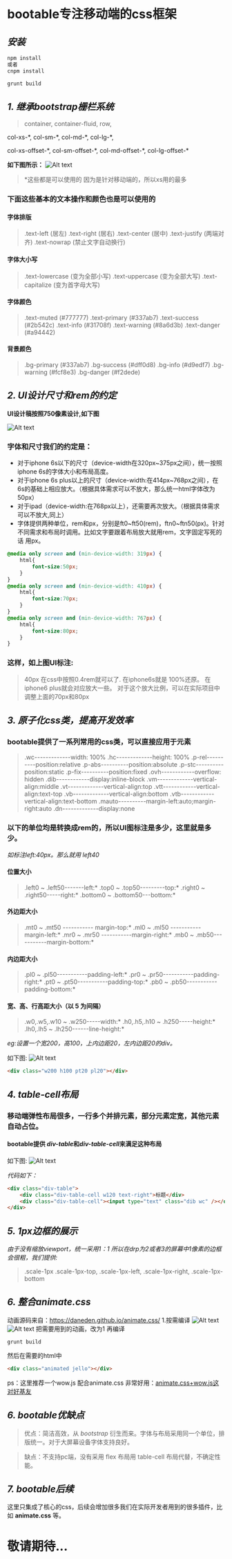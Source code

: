 # bootable专注移动端的css框架
## ***安装***
```javascript
npm install
或者
cnpm install

grunt build
```

## ***1. 继承bootstrap栅栏系统***

>container, container-fluid, row,

col-xs-\*, col-sm-\*, col-md-\*, col-lg-\*,

col-xs-offset-\*, col-sm-offset-\*, col-md-offset-\*, col-lg-offset-\*

**如下图所示：**
![Alt text](dist/img/table-img.png)


> *这些都是可以使用的
> 因为是针对移动端的，所以xs用的最多

### **下面这些基本的文本操作和颜色也是可以使用的**

#### 字体排版
>.text-left (居左)
>.text-right (居右)
>.text-center (居中)
>.text-justify (两端对齐)
>.text-nowrap (禁止文字自动换行)

#### 字体大小写
>.text-lowercase (变为全部小写)
>.text-uppercase (变为全部大写)
>.text-capitalize (变为首字母大写)

#### 字体颜色
>.text-muted (#777777)
>.text-primary (#337ab7)
>.text-success (#2b542c)
>.text-info (#31708f)
>.text-warning  (#8a6d3b)
>.text-danger  (#a94442)

#### 背景颜色
>.bg-primary (#337ab7)
>.bg-success (#dff0d8)
>.bg-info (#d9edf7)
>.bg-warning (#fcf8e3)
>.bg-danger (#f2dede)

## ***2. UI设计尺寸和rem的约定***

**UI设计稿按照750像素设计,如下图**

![Alt text](dist/img/pxtorem.png)

### 字体和尺寸我们的约定是：
- 对于iphone 6s以下的尺寸（device-width在320px~375px之间），统一按照iphone 6s的字体大小和布局高度。
- 对于iphone 6s plus以上的尺寸（device-width:在414px~768px之间），在6s的基础上相应放大。（根据具体需求可以不放大，那么统一html字体改为50px）
- 对于ipad（device-width:在768px以上），还需要再次放大。（根据具体需求可以不放大,同上）
- 字体提供两种单位，rem和px，分别是ft0~ft50(rem)，ftn0~ftn50(px)。针对不同需求和布局时调用。比如文字要跟着布局放大就用rem，文字固定写死的话 用px。

```css
@media only screen and (min-device-width: 319px) {
    html{
        font-size:50px;
    }
}
@media only screen and (min-device-width: 410px) {
    html{
        font-size:70px;
    }
}
@media only screen and (min-device-width: 767px) {
    html{
        font-size:80px;
    }
}
```
### 这样，如上图UI标注:
>40px  在css中按照0.4rem就可以了.
>在iphone6s就是 100%还原。
>在iphone6 plus就会对应放大一些。
>对于这个放大比例，可以在实际项目中调整上面的70px和80px

## ***3. 原子化css类，提高开发效率***
### bootable提供了一系列常用的css类，可以直接应用于元素
>.wc-------------width: 100%
>.hc-------------height: 100%
>.p-rel----------position:relative
>.p-abs----------position:absolute
>.p-stc----------position:static
>.p-fix----------position:fixed
>.ovh------------overflow: hidden
>.dib------------display:inline-block
>.vm-------------vertical-align:middle
>.vt-------------vertical-align:top
>.vtt------------vertical-align:text-top
>.vb-------------vertical-align:bottom
>.vtb------------vertical-align:text-bottom
>.mauto----------margin-left:auto;margin-right:auto
>.dn-------------display:none

### 以下的单位均是转换成rem的，所以UI图标注是多少，这里就是多少。
*如标注left:40px。那么就用 left40*

#### 位置大小
>.left0 ~ .left50-------left:*
>.top0 ~ .top50---------top:*
>.right0 ~ .right50-----right:*
>.bottom0 ~ .bottom50---bottom:*

#### 外边距大小
>.mt0 ~ .mt50 ----------- margin-top:*
>.ml0 ~ .ml50 ----------- margin-left:*
>.mr0 ~ .mr50 -----------margin-right:*
>.mb0 ~ .mb50-----------margin-bottom:*
#### 内边距大小
>.pl0 ~ .pl50-----------padding-left:*
>.pr0 ~ .pr50-----------padding-right:*
>.pt0 ~ .pt50-----------padding-top:*
>.pb0 ~ .pb50-----------padding-bottom:*
#### 宽、高、行高距大小（以 5 为间隔）
>.w0,.w5,.w10 ~ .w250-----width:*
>.h0,.h5,.h10 ~ .h250-----height:*
>.lh0,.lh5 ~ .lh250------line-height:*

*eg:设置一个宽200，高100，上内边距20，左内边距20的div。*

如下图:
![Alt text](dist/img/div-class.png)

```html
<div class="w200 h100 pt20 pl20"></div>
```

## ***4. table-cell布局***
### 移动端弹性布局很多，一行多个并排元素，部分元素定宽，其他元素自动占位。

#### **bootable提供 *div-table*和*div-table-cell*来满足这种布局**
如下图:
![Alt text](dist/img/input.png)

*代码如下：*
```html
<div class="div-table">
    <div class="div-table-cell w120 text-right">标题</div>
    <div class="div-table-cell"><input type="text" class="dib wc" /></div>
</div>
```

## ***5. 1px边框的展示***
*由于没有缩放viewport，统一采用1：1*
*所以在drp为2或者3的屏幕中1像素的边框会很粗，我们提供:*
>.scale-1px
>.scale-1px-top,
>.scale-1px-left,
>.scale-1px-right,
>.scale-1px-bottom

## ***6. 整合animate.css***
动画源码来自：https://daneden.github.io/animate.css/
1.按需编译
![Alt text](dist/img/animate-config0.png)
![Alt text](dist/img/animate-config1.png)
把需要用到的动画，改为1  再编译

```shell
grunt build
```

然后在需要的html中

```html
<div class="animated jello"></div>
```

ps：这里推荐一个wow.js  配合animate.css 非常好用：[animate.css+wow.js这对好基友](http://www.myjscode.com/page/article23.html)

## ***6. bootable优缺点***

> 优点：简洁高效，从  *bootstrap*  衍生而来。字体与布局采用同一个单位，排版统一。对于大屏幕设备字体支持良好。

>缺点：不支持pc端，没有采用  flex  布局用  table-cell  布局代替，不确定性能。

## ***7. bootable后续***

这里只集成了核心的css，后续会增加很多我们在实际开发者用到的很多插件，比如 **animate.css** 等。
# 敬请期待...
